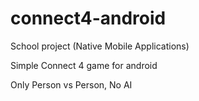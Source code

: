 # connect4-android

School project (Native Mobile Applications)

Simple Connect 4 game for android

Only Person vs Person, No AI
